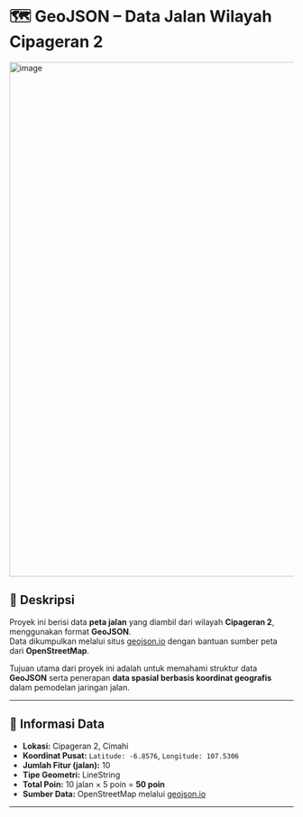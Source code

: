 # 🗺️ GeoJSON – Data Jalan Wilayah Cipageran 2


<img width="1907" height="913" alt="image" src="https://github.com/user-attachments/assets/7abbc5de-9301-4721-aa76-256971168cb0" />


## 📘 Deskripsi
Proyek ini berisi data **peta jalan** yang diambil dari wilayah **Cipageran 2**, menggunakan format **GeoJSON**.  
Data dikumpulkan melalui situs [geojson.io](https://geojson.io/) dengan bantuan sumber peta dari **OpenStreetMap**.

Tujuan utama dari proyek ini adalah untuk memahami struktur data **GeoJSON** serta penerapan **data spasial berbasis koordinat geografis** dalam pemodelan jaringan jalan.

---

## 🧭 Informasi Data
- **Lokasi:** Cipageran 2, Cimahi
- **Koordinat Pusat:** `Latitude: -6.8576`, `Longitude: 107.5306`
- **Jumlah Fitur (jalan):** 10
- **Tipe Geometri:** LineString
- **Total Poin:** 10 jalan × 5 poin = **50 poin**
- **Sumber Data:** OpenStreetMap melalui [geojson.io](https://geojson.io/)

---
